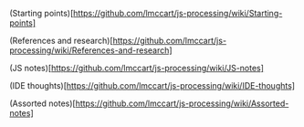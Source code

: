 (Starting points)[https://github.com/lmccart/js-processing/wiki/Starting-points]

(References and research)[https://github.com/lmccart/js-processing/wiki/References-and-research]

(JS notes)[https://github.com/lmccart/js-processing/wiki/JS-notes]

(IDE thoughts)[https://github.com/lmccart/js-processing/wiki/IDE-thoughts]

(Assorted notes)[https://github.com/lmccart/js-processing/wiki/Assorted-notes]